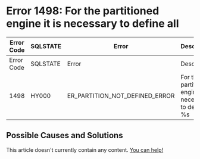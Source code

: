 
# Error 1498: For the partitioned engine it is necessary to define all


| Error Code | SQLSTATE | Error | Description |
| --- | --- | --- | --- |
| Error Code | SQLSTATE | Error | Description |
| 1498 | HY000 | ER_PARTITION_NOT_DEFINED_ERROR | For the partitioned engine it is necessary to define all %s |




## Possible Causes and Solutions


This article doesn't currently contain any content. [You can help!](/en/writing-and-editing-knowledge-base-articles/)

